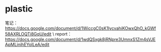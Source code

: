 # plastic
笔记：https://docs.google.com/document/d/1WiccgC0sK1lycvahiKOwxQhO_kGWf58AXRLOQTi8GqU/edit \\
report：https://docs.google.com/document/d/1wdQSxgk8jRNpre3UmnxS1Zm4sVJEApMLinihEYoILeA/edit
